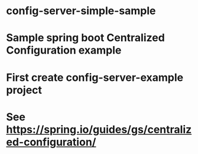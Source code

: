 # config-server-simple-sample

# Sample spring boot Centralized Configuration example

# First create config-server-example project
# See https://spring.io/guides/gs/centralized-configuration/
